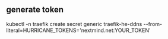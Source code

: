 ## generate token 


kubectl -n traefik create secret generic traefik-he-ddns --from-literal=HURRICANE_TOKENS='nextmind.net:YOUR_TOKEN'
